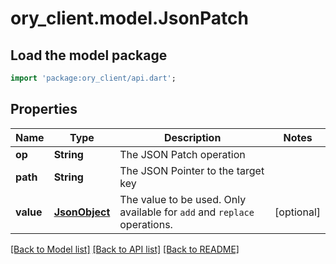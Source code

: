 # ory_client.model.JsonPatch

## Load the model package
```dart
import 'package:ory_client/api.dart';
```

## Properties
Name | Type | Description | Notes
------------ | ------------- | ------------- | -------------
**op** | **String** | The JSON Patch operation | 
**path** | **String** | The JSON Pointer to the target key | 
**value** | [**JsonObject**](.md) | The value to be used. Only available for `add` and `replace` operations. | [optional] 

[[Back to Model list]](../README.md#documentation-for-models) [[Back to API list]](../README.md#documentation-for-api-endpoints) [[Back to README]](../README.md)


